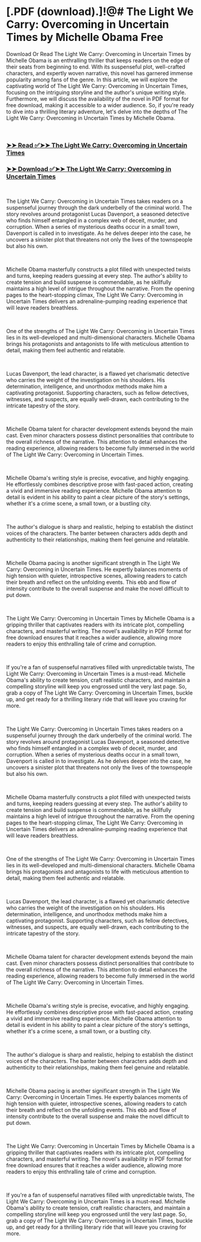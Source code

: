 # [.PDF (download).]!@# The Light We Carry: Overcoming in Uncertain Times by Michelle Obama Free

<p>Download Or Read The Light We Carry: Overcoming in Uncertain Times by Michelle Obama is an enthralling thriller that keeps readers on the edge of their seats from beginning to end. With its suspenseful plot, well-crafted characters, and expertly woven narrative, this novel has garnered immense popularity among fans of the genre. In this article, we will explore the captivating world of The Light We Carry: Overcoming in Uncertain Times, focusing on the intriguing storyline and the author's unique writing style. Furthermore, we will discuss the availability of the novel in PDF format for free download, making it accessible to a wider audience. So, if you're ready to dive into a thrilling literary adventure, let's delve into the depths of The Light We Carry: Overcoming in Uncertain Times by Michelle Obama.</p>
<p>&nbsp;</p>

### [➤➤ Read ✅➤➤ The Light We Carry: Overcoming in Uncertain Times](https://thehelpfulbooks.blogspot.com/id/61355265)

### [➤➤ Download ✅➤➤ The Light We Carry: Overcoming in Uncertain Times](https://thehelpfulbooks.blogspot.com/id/61355265)

<p>&nbsp;</p>
<p>The Light We Carry: Overcoming in Uncertain Times takes readers on a suspenseful journey through the dark underbelly of the criminal world. The story revolves around protagonist Lucas Davenport, a seasoned detective who finds himself entangled in a complex web of deceit, murder, and corruption. When a series of mysterious deaths occur in a small town, Davenport is called in to investigate. As he delves deeper into the case, he uncovers a sinister plot that threatens not only the lives of the townspeople but also his own.</p>
<p>&nbsp;</p>
<p>Michelle Obama masterfully constructs a plot filled with unexpected twists and turns, keeping readers guessing at every step. The author's ability to create tension and build suspense is commendable, as he skillfully maintains a high level of intrigue throughout the narrative. From the opening pages to the heart-stopping climax, The Light We Carry: Overcoming in Uncertain Times delivers an adrenaline-pumping reading experience that will leave readers breathless.</p>
<p>&nbsp;</p>
<p>One of the strengths of The Light We Carry: Overcoming in Uncertain Times lies in its well-developed and multi-dimensional characters. Michelle Obama brings his protagonists and antagonists to life with meticulous attention to detail, making them feel authentic and relatable.</p>
<p>&nbsp;</p>
<p>Lucas Davenport, the lead character, is a flawed yet charismatic detective who carries the weight of the investigation on his shoulders. His determination, intelligence, and unorthodox methods make him a captivating protagonist. Supporting characters, such as fellow detectives, witnesses, and suspects, are equally well-drawn, each contributing to the intricate tapestry of the story.</p>
<p>&nbsp;</p>
<p>Michelle Obama talent for character development extends beyond the main cast. Even minor characters possess distinct personalities that contribute to the overall richness of the narrative. This attention to detail enhances the reading experience, allowing readers to become fully immersed in the world of The Light We Carry: Overcoming in Uncertain Times.</p>
<p>&nbsp;</p>
<p>Michelle Obama's writing style is precise, evocative, and highly engaging. He effortlessly combines descriptive prose with fast-paced action, creating a vivid and immersive reading experience. Michelle Obama attention to detail is evident in his ability to paint a clear picture of the story's settings, whether it's a crime scene, a small town, or a bustling city.</p>
<p>&nbsp;</p>
<p>The author's dialogue is sharp and realistic, helping to establish the distinct voices of the characters. The banter between characters adds depth and authenticity to their relationships, making them feel genuine and relatable.</p>
<p>&nbsp;</p>
<p>Michelle Obama pacing is another significant strength in The Light We Carry: Overcoming in Uncertain Times. He expertly balances moments of high tension with quieter, introspective scenes, allowing readers to catch their breath and reflect on the unfolding events. This ebb and flow of intensity contribute to the overall suspense and make the novel difficult to put down.</p>
<p>&nbsp;</p>
<p>The Light We Carry: Overcoming in Uncertain Times by Michelle Obama is a gripping thriller that captivates readers with its intricate plot, compelling characters, and masterful writing. The novel's availability in PDF format for free download ensures that it reaches a wider audience, allowing more readers to enjoy this enthralling tale of crime and corruption.</p>
<p>&nbsp;</p>
<p>If you're a fan of suspenseful narratives filled with unpredictable twists, The Light We Carry: Overcoming in Uncertain Times is a must-read. Michelle Obama's ability to create tension, craft realistic characters, and maintain a compelling storyline will keep you engrossed until the very last page. So, grab a copy of The Light We Carry: Overcoming in Uncertain Times, buckle up, and get ready for a thrilling literary ride that will leave you craving for more.</p>
<p>&nbsp;</p>
<p>The Light We Carry: Overcoming in Uncertain Times takes readers on a suspenseful journey through the dark underbelly of the criminal world. The story revolves around protagonist Lucas Davenport, a seasoned detective who finds himself entangled in a complex web of deceit, murder, and corruption. When a series of mysterious deaths occur in a small town, Davenport is called in to investigate. As he delves deeper into the case, he uncovers a sinister plot that threatens not only the lives of the townspeople but also his own.</p>
<p>&nbsp;</p>
<p>Michelle Obama masterfully constructs a plot filled with unexpected twists and turns, keeping readers guessing at every step. The author's ability to create tension and build suspense is commendable, as he skillfully maintains a high level of intrigue throughout the narrative. From the opening pages to the heart-stopping climax, The Light We Carry: Overcoming in Uncertain Times delivers an adrenaline-pumping reading experience that will leave readers breathless.</p>
<p>&nbsp;</p>
<p>One of the strengths of The Light We Carry: Overcoming in Uncertain Times lies in its well-developed and multi-dimensional characters. Michelle Obama brings his protagonists and antagonists to life with meticulous attention to detail, making them feel authentic and relatable.</p>
<p>&nbsp;</p>
<p>Lucas Davenport, the lead character, is a flawed yet charismatic detective who carries the weight of the investigation on his shoulders. His determination, intelligence, and unorthodox methods make him a captivating protagonist. Supporting characters, such as fellow detectives, witnesses, and suspects, are equally well-drawn, each contributing to the intricate tapestry of the story.</p>
<p>&nbsp;</p>
<p>Michelle Obama talent for character development extends beyond the main cast. Even minor characters possess distinct personalities that contribute to the overall richness of the narrative. This attention to detail enhances the reading experience, allowing readers to become fully immersed in the world of The Light We Carry: Overcoming in Uncertain Times.</p>
<p>&nbsp;</p>
<p>Michelle Obama's writing style is precise, evocative, and highly engaging. He effortlessly combines descriptive prose with fast-paced action, creating a vivid and immersive reading experience. Michelle Obama attention to detail is evident in his ability to paint a clear picture of the story's settings, whether it's a crime scene, a small town, or a bustling city.</p>
<p>&nbsp;</p>
<p>The author's dialogue is sharp and realistic, helping to establish the distinct voices of the characters. The banter between characters adds depth and authenticity to their relationships, making them feel genuine and relatable.</p>
<p>&nbsp;</p>
<p>Michelle Obama pacing is another significant strength in The Light We Carry: Overcoming in Uncertain Times. He expertly balances moments of high tension with quieter, introspective scenes, allowing readers to catch their breath and reflect on the unfolding events. This ebb and flow of intensity contribute to the overall suspense and make the novel difficult to put down.</p>
<p>&nbsp;</p>
<p>The Light We Carry: Overcoming in Uncertain Times by Michelle Obama is a gripping thriller that captivates readers with its intricate plot, compelling characters, and masterful writing. The novel's availability in PDF format for free download ensures that it reaches a wider audience, allowing more readers to enjoy this enthralling tale of crime and corruption.</p>
<p>&nbsp;</p>
<p>If you're a fan of suspenseful narratives filled with unpredictable twists, The Light We Carry: Overcoming in Uncertain Times is a must-read. Michelle Obama's ability to create tension, craft realistic characters, and maintain a compelling storyline will keep you engrossed until the very last page. So, grab a copy of The Light We Carry: Overcoming in Uncertain Times, buckle up, and get ready for a thrilling literary ride that will leave you craving for more.</p>
<p>&nbsp;</p>
